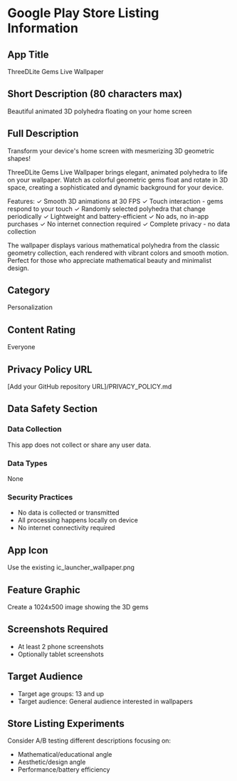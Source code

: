# Google Play Store Listing Information

## App Title
ThreeDLite Gems Live Wallpaper

## Short Description (80 characters max)
Beautiful animated 3D polyhedra floating on your home screen

## Full Description
Transform your device's home screen with mesmerizing 3D geometric shapes!

ThreeDLite Gems Live Wallpaper brings elegant, animated polyhedra to life on your wallpaper. Watch as colorful geometric gems float and rotate in 3D space, creating a sophisticated and dynamic background for your device.

Features:
✓ Smooth 3D animations at 30 FPS
✓ Touch interaction - gems respond to your touch
✓ Randomly selected polyhedra that change periodically
✓ Lightweight and battery-efficient
✓ No ads, no in-app purchases
✓ No internet connection required
✓ Complete privacy - no data collection

The wallpaper displays various mathematical polyhedra from the classic geometry collection, each rendered with vibrant colors and smooth motion. Perfect for those who appreciate mathematical beauty and minimalist design.

## Category
Personalization

## Content Rating
Everyone

## Privacy Policy URL
[Add your GitHub repository URL]/PRIVACY_POLICY.md

## Data Safety Section

### Data Collection
This app does not collect or share any user data.

### Data Types
None

### Security Practices
- No data is collected or transmitted
- All processing happens locally on device
- No internet connectivity required

## App Icon
Use the existing ic_launcher_wallpaper.png

## Feature Graphic
Create a 1024x500 image showing the 3D gems

## Screenshots Required
- At least 2 phone screenshots
- Optionally tablet screenshots

## Target Audience
- Target age groups: 13 and up
- Target audience: General audience interested in wallpapers

## Store Listing Experiments
Consider A/B testing different descriptions focusing on:
- Mathematical/educational angle
- Aesthetic/design angle
- Performance/battery efficiency